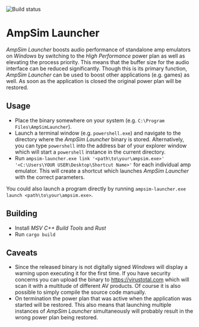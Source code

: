 ![Build status](https://github.com/rageagainsthepc/ampsim-launcher/actions/workflows/ci.yml/badge.svg)

# AmpSim Launcher

*AmpSim Launcher* boosts audio performance of standalone amp emulators on *Windows* by switching to the *High Performance* power plan as well as elevating the process priority.
This means that the buffer size for the audio interface can be reduced significantly.
Though this is its primary function, *AmpSim Launcher* can be used to boost other applications (e.g. games) as well.
As soon as the application is closed the original power plan will be restored.

## Usage

- Place the binary somewhere on your system (e.g. `C:\Program Files\AmpSimLauncher`).
- Launch a terminal window (e.g. `powershell.exe`) and navigate to the directory where the *AmpSim Launcher* binary is stored. Alternatively, you can type `powershell` into the address bar of your explorer window which will start a `powershell` instance in the current directory.
- Run `ampsim-launcher.exe link '<path\to\your\ampsim.exe>' '<C:\Users\YOUR USER\Desktop\Shortcut Name>'` for each individual amp emulator. This will create a shortcut which launches *AmpSim Launcher* with the correct parameters.

You could also launch a program directly by running `ampsim-launcher.exe launch <path\to\your\ampsim.exe>`.

## Building

- Install *MSV C++ Build Tools* and *Rust*
- Run `cargo build`

## Caveats

- Since the released binary is not digitally signed *Windows* will display a warning upon executing it for the first time. If you have security concerns you can upload the binary to <https://virustotal.com> which will scan it with a multitude of different
AV products. Of course it is also possible to simply compile the source code manually.
- On termination the power plan that was active when the application was started will be restored. This also means that launching multiple instances of *AmpSim Launcher* simultaneously will probably result in the wrong power plan being restored.
